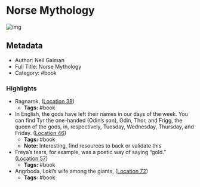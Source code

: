 # Norse Mythology

![img](https://images-na.ssl-images-amazon.com/images/I/51XV9hsiwmL._SL200_.jpg)

## Metadata

- Author: Neil Gaiman
- Full Title: Norse Mythology
- Category: #book

### Highlights

- Ragnarok, ([Location 38](https://readwise.io/to_kindle?action=open&asin=B01HQA6EOC&location=38))
  - **Tags:** #book
- In English, the gods have left their names in our days of the week. You can find Tyr the one-handed (Odin’s son), Odin, Thor, and Frigg, the queen of the gods, in, respectively, Tuesday, Wednesday, Thursday, and Friday. ([Location 46](https://readwise.io/to_kindle?action=open&asin=B01HQA6EOC&location=46))
  - **Tags:** #book
  - **Note:** Interesting, find resources to back or validate this
- Freya’s tears, for example, was a poetic way of saying “gold.” ([Location 57](https://readwise.io/to_kindle?action=open&asin=B01HQA6EOC&location=57))
  - **Tags:** #book
- Angrboda, Loki’s wife among the giants, ([Location 72](https://readwise.io/to_kindle?action=open&asin=B01HQA6EOC&location=72))
  - **Tags:** #book
